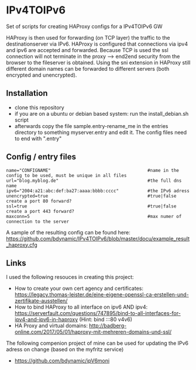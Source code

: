 # IPv4TOIPv6
Set of scripts for creating HAProxy configs for a IPv4TOIPv6 GW

HAProxy is then used for forwarding (on TCP layer) the traffic to the destinationserver via IPv6.
HAProxy is configured that connections via ipv4 and ipv6 are accepted and forwarded.
Because TCP is used the ssl connection will not terminate in the proxy --> end2end security from the browser to the fileserver is obtained. Using the sni extension in HAProxy still different domain names can be forwarded to different servers (both encrypted and unencrypted).


Installation
------------
* clone this repository
* if you are on a ubuntu or debian based system: run the install_debian.sh script
* afterwards copy the file sample.entry-rename_me in the entries directory to something myserver.entry and edit it. The config files need to end with ".entry"


Config / entry files
--------------------
```
name="CONFIGNAME"                                     #name in the config to be used, must be unique in all files
url="blog.myblog.de"                                  #the full dns name
ipv6="2004:a21:abc:def:ba27:aaaa:bbbb:cccc"           #the IPv6 adress 
unencrypted=true                                      #true|false create a port 80 forward?
ssl=true                                              #true|false create a port 443 forward?
maxconn=5                                             #max numer of connection to the server
```

A sample of the resulting config can be found here: https://github.com/bdynamic/IPv4TOIPv6/blob/master/docu/example_result_haproxy.cfg

Links
-----
I used the following resouces in creating this project:
* How to create your own cert agency and certificates: https://legacy.thomas-leister.de/eine-eigene-openssl-ca-erstellen-und-zertifikate-ausstellen/
* How to bind HAProxy to all interface on ipv6 AND ipv4: https://serverfault.com/questions/747895/bind-to-all-interfaces-for-ipv4-and-ipv6-in-haproxy (Hint: bind :::80 v4v6)
* HA Proxy and virtual domains: http://badberg-online.com/2017/05/01/haproxy-mit-mehreren-domains-und-ssl/

The following compenion project of mine can be used for updating the IPv6 adress on change (based on the myfritz service)
* https://github.com/bdynamic/ipV6moni
